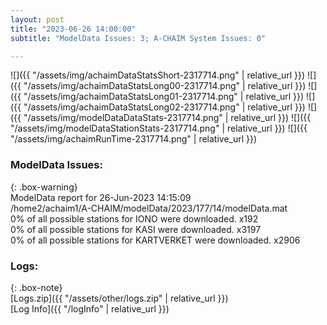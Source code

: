 ```yaml
---
layout: post
title: "2023-06-26 14:00:00"
subtitle: "ModelData Issues: 3; A-CHAIM System Issues: 0"

---
```


![]({{ "/assets/img/achaimDataStatsShort-2317714.png" | relative_url }})
![]({{ "/assets/img/achaimDataStatsLong00-2317714.png" | relative_url }})
![]({{ "/assets/img/achaimDataStatsLong01-2317714.png" | relative_url }})
![]({{ "/assets/img/achaimDataStatsLong02-2317714.png" | relative_url }})
![]({{ "/assets/img/modelDataDataStats-2317714.png" | relative_url }})
![]({{ "/assets/img/modelDataStationStats-2317714.png" | relative_url }})
![]({{ "/assets/img/achaimRunTime-2317714.png" | relative_url }})


### ModelData Issues:  
  
{: .box-warning}  
 ModelData report for 26-Jun-2023 14:15:09   
 /home2/achaim1/A-CHAIM/modelData/2023/177/14/modelData.mat   
 0% of all possible stations for IONO were downloaded. x192   
 0% of all possible stations for KASI were downloaded. x3197   
 0% of all possible stations for KARTVERKET were downloaded. x2906   
  


### Logs:  
  
{: .box-note}  
[Logs.zip]({{ "/assets/other/logs.zip" | relative_url }})  
[Log Info]({{ "/logInfo" | relative_url }})  
